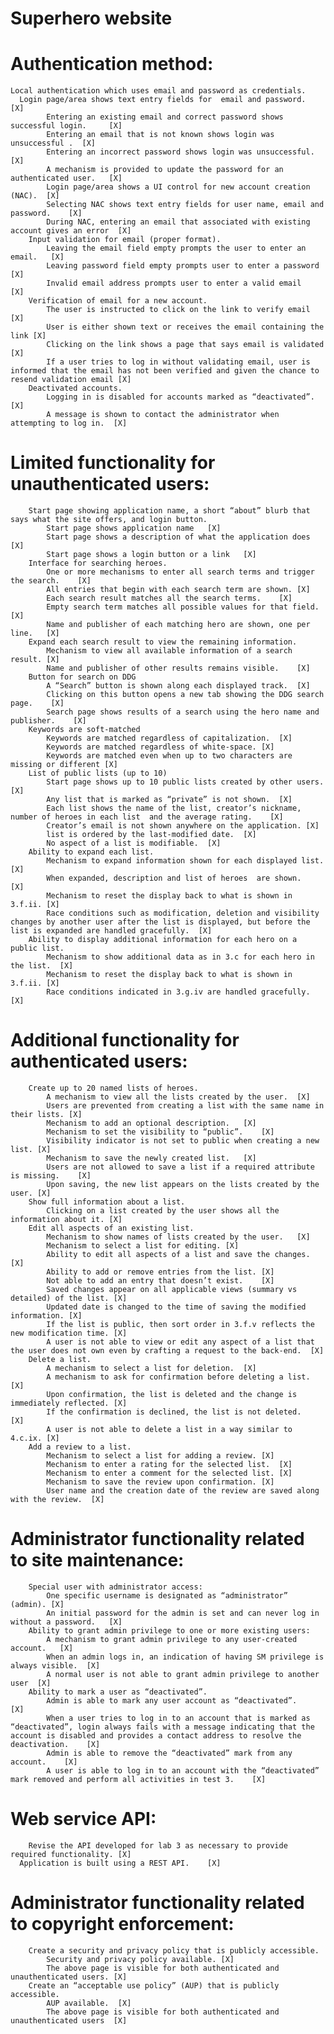 # Superhero website

# Authentication method:
    Local authentication which uses email and password as credentials. 
      Login page/area shows text entry fields for  email and password.	[X]
			Entering an existing email and correct password shows successful login. 	[X]
			Entering an email that is not known shows login was unsuccessful .	[X]
			Entering an incorrect password shows login was unsuccessful.	[X]
			A mechanism is provided to update the password for an authenticated user.	[X]
			Login page/area shows a UI control for new account creation (NAC).	[X]
			Selecting NAC shows text entry fields for user name, email and password.	[X]
			During NAC, entering an email that associated with existing account gives an error	[X]
		Input validation for email (proper format).
			Leaving the email field empty prompts the user to enter an email.	[X]
			Leaving password field empty prompts user to enter a password	[X]
			Invalid email address prompts user to enter a valid email	[X]
		Verification of email for a new account.
			The user is instructed to click on the link to verify email	[X]
			User is either shown text or receives the email containing the link	[X]
			Clicking on the link shows a page that says email is validated	[X]
			If a user tries to log in without validating email, user is informed that the email has not been verified and given the chance to resend validation email [X]
		Deactivated accounts. 
			Logging in is disabled for accounts marked as “deactivated”.	[X]
			A message is shown to contact the administrator when attempting to log in.	[X]
# Limited functionality for unauthenticated users: 
		Start page showing application name, a short “about” blurb that says what the site offers, and login button. 
			Start page shows application name	[X]
			Start page shows a description of what the application does	[X]
			Start page shows a login button or a link	[X]
		Interface for searching heroes. 
			One or more mechanisms to enter all search terms and trigger the search.	[X]
			All entries that begin with each search term are shown.	[X]
			Each search result matches all the search terms.	[X]
			Empty search term matches all possible values for that field.	[X]
			Name and publisher of each matching hero are shown, one per line.	[X]
		Expand each search result to view the remaining information. 
			Mechanism to view all available information of a search result.	[X]
			Name and publisher of other results remains visible.	[X]
		Button for search on DDG
			A “Search” button is shown along each displayed track.	[X]
			Clicking on this button opens a new tab showing the DDG search page.	[X]
			Search page shows results of a search using the hero name and publisher.	[X]
		Keywords are soft-matched
			Keywords are matched regardless of capitalization.	[X]
			Keywords are matched regardless of white-space. [X]
			Keywords are matched even when up to two characters are missing or different [X]
		List of public lists (up to 10)
			Start page shows up to 10 public lists created by other users.	[X]
			Any list that is marked as “private” is not shown.	[X]
			Each list shows the name of the list, creator’s nickname, number of heroes in each list  and the average rating.	[X]
			Creator’s email is not shown anywhere on the application. [X]
			list is ordered by the last-modified date.	[X]
			No aspect of a list is modifiable. 	[X]
		Ability to expand each list. 
			Mechanism to expand information shown for each displayed list.	[X]
			When expanded, description and list of heroes  are shown.	[X]
			Mechanism to reset the display back to what is shown in 3.f.ii.	[X]
			Race conditions such as modification, deletion and visibility changes by another user after the list is displayed, but before the list is expanded are handled gracefully.	[X]
		Ability to display additional information for each hero on a public list.
			Mechanism to show additional data as in 3.c for each hero in the list.	[X]
			Mechanism to reset the display back to what is shown in 3.f.ii.	[X]
			Race conditions indicated in 3.g.iv are handled gracefully.	[X]
# Additional functionality for authenticated users:
		Create up to 20 named lists of heroes.
			A mechanism to view all the lists created by the user.	[X]
			Users are prevented from creating a list with the same name in their lists.	[X]
			Mechanism to add an optional description.	[X]
			Mechanism to set the visibility to “public”.	[X]
			Visibility indicator is not set to public when creating a new list.	[X]
			Mechanism to save the newly created list.	[X]
			Users are not allowed to save a list if a required attribute is missing.	[X]
			Upon saving, the new list appears on the lists created by the user.	[X]
		Show full information about a list. 
			Clicking on a list created by the user shows all the information about it. [X]
		Edit all aspects of an existing list. 
			Mechanism to show names of lists created by the user. 	[X]
			Mechanism to select a list for editing.	[X]
			Ability to edit all aspects of a list and save the changes.	[X]
			Ability to add or remove entries from the list.	[X]
			Not able to add an entry that doesn’t exist.	[X]
			Saved changes appear on all applicable views (summary vs detailed) of the list.	[X]
			Updated date is changed to the time of saving the modified information.	[X]
			If the list is public, then sort order in 3.f.v reflects the new modification time.	[X]
			A user is not able to view or edit any aspect of a list that the user does not own even by crafting a request to the back-end.	[X]
		Delete a list.
			A mechanism to select a list for deletion.	[X]
			A mechanism to ask for confirmation before deleting a list. [X]
			Upon confirmation, the list is deleted and the change is immediately reflected.	[X]
			If the confirmation is declined, the list is not deleted.	[X]
			A user is not able to delete a list in a way similar to 4.c.ix.	[X]
		Add a review to a list. 
			Mechanism to select a list for adding a review.	[X]
			Mechanism to enter a rating for the selected list.	[X]
			Mechanism to enter a comment for the selected list.	[X]
			Mechanism to save the review upon confirmation.	[X]
			User name and the creation date of the review are saved along with the review.	[X]
# Administrator functionality related to site maintenance: 
		Special user with administrator access: 
			One specific username is designated as “administrator” (admin).	[X]
			An initial password for the admin is set and can never log in without a password.	[X]
		Ability to grant admin privilege to one or more existing users: 
			A mechanism to grant admin privilege to any user-created account.	[X]
			When an admin logs in, an indication of having SM privilege is always visible.	[X]
			A normal user is not able to grant admin privilege to another user	[X]
		Ability to mark a user as “deactivated”. 
			Admin is able to mark any user account as “deactivated”.	[X]
			When a user tries to log in to an account that is marked as “deactivated”, login always fails with a message indicating that the account is disabled and provides a contact address to resolve the deactivation.	[X]
			Admin is able to remove the “deactivated” mark from any account.	[X]
			A user is able to log in to an account with the “deactivated” mark removed and perform all activities in test 3.	[X]
# Web service API: 
		Revise the API developed for lab 3 as necessary to provide required functionality. [X]
	  Application is built using a REST API.	[X]
# Administrator functionality related to copyright enforcement: 
		Create a security and privacy policy that is publicly accessible.
			Security and privacy policy available. [X]
			The above page is visible for both authenticated and unauthenticated users.	[X]
		Create an “acceptable use policy” (AUP) that is publicly accessible.
			AUP available.	[X]
			The above page is visible for both authenticated and unauthenticated users	[X]
